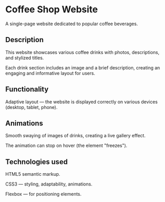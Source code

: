 # Coffee Shop Website

A single-page website dedicated to popular coffee beverages.

## Description

This website showcases various coffee drinks with photos, descriptions, and stylized titles. 

Each drink section includes an image and a brief description, creating an engaging and informative layout for users.

## Functionality

Adaptive layout — the website is displayed correctly on various devices (desktop, tablet, phone).

## Animations

Smooth swaying of images of drinks, creating a live gallery effect.

The animation can stop on hover (the element "freezes").

## Technologies used

HTML5 semantic markup.

CSS3 — styling, adaptability, animations.

Flexbox — for positioning elements.
